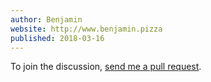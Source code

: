 ```yaml
---
author: Benjamin
website: http://www.benjamin.pizza
published: 2018-03-16
---
```


To join the discussion, <a href="https://github.com/benjamin-hodgson/benjamin-hodgson.github.io/blob/live/comments/2018-03-16-eighty/example.md">send me a pull request</a>.

